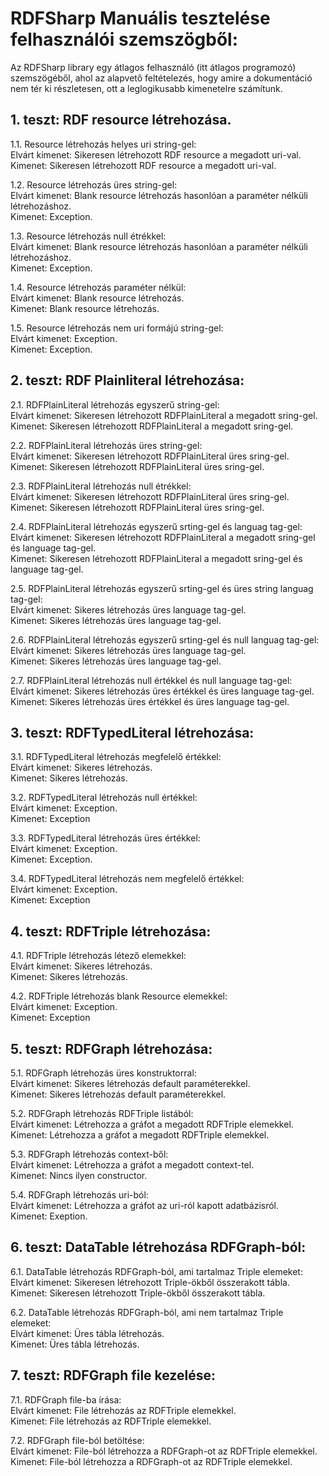 # RDFSharp Manuális tesztelése felhasználói szemszögből:

Az RDFSharp library egy átlagos felhasználó (itt átlagos programozó) szemszögéből, 
ahol az alapvető feltételezés, hogy amire a dokumentáció nem tér ki részletesen, 
ott a leglogikusabb kimenetelre számítunk.

## 1.	teszt: RDF resource létrehozása.
1.1.	Resource létrehozás helyes uri string-gel:  
Elvárt kimenet: Sikeresen létrehozott RDF resource a megadott uri-val.  
Kimenet: Sikeresen létrehozott RDF resource a megadott uri-val.  

1.2.	Resource létrehozás üres string-gel:  
Elvárt kimenet: Blank resource létrehozás hasonlóan a paraméter nélküli létrehozáshoz.  
Kimenet: Exception.  

1.3.	Resource létrehozás null étrékkel:  
Elvárt kimenet: Blank resource létrehozás hasonlóan a paraméter nélküli létrehozáshoz.  
Kimenet: Exception.  


1.4.	Resource létrehozás paraméter nélkül:  
Elvárt kimenet: Blank resource létrehozás.  
Kimenet: Blank resource létrehozás.  

1.5.	Resource létrehozás nem uri formájú string-gel:  
Elvárt kimenet: Exception.  
Kimenet: Exception.  

## 2.	teszt: RDF Plainliteral létrehozása:
2.1.	RDFPlainLiteral létrehozás egyszerű string-gel:  
Elvárt kimenet: Sikeresen létrehozott RDFPlainLiteral a megadott sring-gel.  
Kimenet: Sikeresen létrehozott RDFPlainLiteral a megadott sring-gel.  

2.2.	RDFPlainLiteral létrehozás üres string-gel:  
Elvárt kimenet: Sikeresen létrehozott RDFPlainLiteral üres sring-gel.  
Kimenet: Sikeresen létrehozott RDFPlainLiteral üres sring-gel.  

2.3.	RDFPlainLiteral létrehozás null étrékkel:  
Elvárt kimenet: Sikeresen létrehozott RDFPlainLiteral üres sring-gel.  
Kimenet: Sikeresen létrehozott RDFPlainLiteral üres sring-gel.  

2.4.	RDFPlainLiteral létrehozás egyszerű srting-gel és languag tag-gel:  
Elvárt kimenet: Sikeresen létrehozott RDFPlainLiteral a megadott sring-gel és language tag-gel.  
Kimenet: Sikeresen létrehozott RDFPlainLiteral a megadott sring-gel és language tag-gel.  

2.5.	RDFPlainLiteral létrehozás egyszerű srting-gel és üres string languag tag-gel:  
Elvárt kimenet: Sikeres létrehozás üres language tag-gel.  
Kimenet: Sikeres létrehozás üres language tag-gel.  

2.6.	RDFPlainLiteral létrehozás egyszerű srting-gel és null languag tag-gel:  
Elvárt kimenet: Sikeres létrehozás üres language tag-gel.  
Kimenet: Sikeres létrehozás üres language tag-gel.  

2.7.	RDFPlainLiteral létrehozás null értékkel és null language tag-gel:  
Elvárt kimenet: Sikeres létrehozás üres értékkel és üres language tag-gel.  
Kimenet: Sikeres létrehozás üres értékkel és üres language tag-gel.  

## 3.	teszt: RDFTypedLiteral létrehozása:
3.1.	RDFTypedLiteral létrehozás megfelelő értékkel:  
Elvárt kimenet: Sikeres létrehozás.  
Kimenet: Sikeres létrehozás.  

3.2.	RDFTypedLiteral létrehozás null értékkel:  
Elvárt kimenet: Exception.  
Kimenet: Exception  

3.3.	RDFTypedLiteral létrehozás üres értékkel:  
Elvárt kimenet: Exception.  
Kimenet: Exception.  

3.4.	RDFTypedLiteral létrehozás nem megfelelő értékkel:  
Elvárt kimenet: Exception.  
Kimenet: Exception  

## 4.	teszt: RDFTriple létrehozása:
4.1.	RDFTriple létrehozás létező elemekkel:  
Elvárt kimenet: Sikeres létrehozás.  
Kimenet: Sikeres létrehozás.  

4.2.	RDFTriple létrehozás blank Resource elemekkel:  
Elvárt kimenet: Exception.  
Kimenet: Exception  

## 5.	teszt: RDFGraph létrehozása:
5.1.	RDFGraph létrehozás üres konstruktorral:  
Elvárt kimenet: Sikeres létrehozás default paraméterekkel.  
Kimenet: Sikeres létrehozás default paraméterekkel.  

5.2.	RDFGraph létrehozás RDFTriple listából:  
Elvárt kimenet: Létrehozza a gráfot a megadott RDFTriple elemekkel.  
Kimenet: Létrehozza a gráfot a megadott RDFTriple elemekkel.  
 

5.3.	RDFGraph létrehozás context-ből:  
Elvárt kimenet: Létrehozza a gráfot a megadott context-tel.  
Kimenet: Nincs ilyen constructor.  

5.4.	RDFGraph létrehozás uri-ból:  
Elvárt kimenet: Létrehozza a gráfot az uri-ról kapott adatbázisról.  
Kimenet: Exeption.  

## 6.	teszt: DataTable létrehozása RDFGraph-ból:
6.1.	DataTable létrehozás RDFGraph-ból, ami tartalmaz Triple elemeket:  
Elvárt kimenet: Sikeresen létrehozott Triple-ökből összerakott tábla.  
Kimenet: Sikeresen létrehozott Triple-ökből összerakott tábla.  

6.2.	DataTable létrehozás RDFGraph-ból, ami nem tartalmaz Triple elemeket:  
Elvárt kimenet: Üres tábla létrehozás.  
Kimenet: Üres tábla létrehozás.  


## 7.	teszt: RDFGraph file kezelése:
7.1.	RDFGraph file-ba írása:  
Elvárt kimenet: File létrehozás az RDFTriple elemekkel.  
Kimenet: File létrehozás az RDFTriple elemekkel.  

7.2.	RDFGraph file-ból betöltése:  
Elvárt kimenet: File-ból létrehozza a RDFGraph-ot az RDFTriple elemekkel.  
Kimenet: File-ból létrehozza a RDFGraph-ot az RDFTriple elemekkel.  





